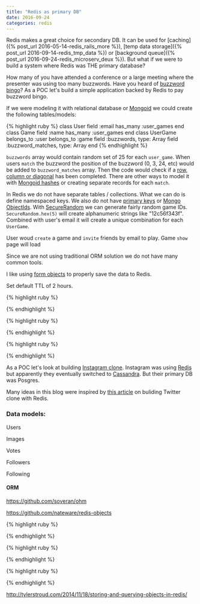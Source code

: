 ```yaml
---
title: "Redis as primary DB"
date: 2016-09-24
categories: redis
---
```


Redis makes a great choice for secondary DB.  It can be used for [caching]({% post_url 2016-05-14-redis_rails_more %}), [temp data storage]({% post_url 2016-09-14-redis_tmp_data %}) or [background queue]({% post_url 2016-09-24-redis_microserv_deux %}).  But what if we were to build a system where Redis was THE primary database?  

How many of you have attended a conference or a large meeting where the presenter was using too many buzzwords.  Have you heard of [buzzword bingo](https://en.wikipedia.org/wiki/Buzzword_bingo)?  As a POC let's build a simple application backed by Redis to pay buzzword bingo.

If we were modeling it with relational database or [Mongoid](https://github.com/mongodb/mongoid) we could create the following tables/models:

{% highlight ruby %}
class User
  field :email
  has_many :user_games
end
class Game
  field :name
  has_many :user_games
end
class UserGame
  belongs_to :user
  belongs_to :game
  field :buzzwords, type: Array
  field :buzzword_matches, type: Array
end
{% endhighlight %}

`buzzwords` array would contain random set of 25 for each `user_game`.  When users `match` the buzzword the position of the buzzword (0, 3, 24, etc) would be added to `buzzword_matches` array.  Then the code would check if a [row, column or diagonal](https://en.wikipedia.org/wiki/Bingo_(U.S.)) has been completed.  There are other ways to model it with [Mongoid hashes](https://docs.mongodb.com/ruby-driver/master/tutorials/5.1.0/mongoid-documents/#fields) or creating separate records for each `match`.  

In Redis we do not have separate tables / collections.  What we can do is define namespaced keys.  We also do not have [primary keys](http://www.w3schools.com/sql/sql_primarykey.asp) or [Mongo ObjectIds](https://docs.mongodb.com/manual/reference/method/ObjectId/).  With [SecureRandom](http://ruby-doc.org/stdlib-2.3.0/libdoc/securerandom/rdoc/SecureRandom.html) we can generate fairly random game IDs.  `SecureRandom.hex(5)` will create alphanumeric strings like "12c56f343f".  Combined with user's email it will create a unique combination for each `UserGame`.

User woud `create` a game and `invite` friends by email to play.  Game `show` page will load

Since we are not using traditional ORM solution we do not have many common tools.

I like using [form objects](https://robots.thoughtbot.com/activemodel-form-objects) to properly save the data to Redis.  



Set default TTL of 2 hours.  


{% highlight ruby %}

{% endhighlight %}


{% highlight ruby %}

{% endhighlight %}


{% highlight ruby %}

{% endhighlight %}











As a POC let's look at building [Instagram clone](https://www.instagram.com/).  Instagram was using [Redis](http://instagram-engineering.tumblr.com/post/12202313862/storing-hundreds-of-millions-of-simple-key-value) but apparently they eventually switched to [Cassandra](https://www.quora.com/Why-did-Instagram-abandon-Redis-for-Cassandra).  But their primary DB was Posgres.  

Many ideas in this blog were inspired by [this article](http://redis.io/topics/twitter-clone) on buliding Twitter clone with Redis.  


### Data models:

Users

Images

Votes

Followers

Following


#### ORM

https://github.com/soveran/ohm

https://github.com/nateware/redis-objects


{% highlight ruby %}

{% endhighlight %}



{% highlight ruby %}

{% endhighlight %}



{% highlight ruby %}

{% endhighlight %}

http://tylerstroud.com/2014/11/18/storing-and-querying-objects-in-redis/
